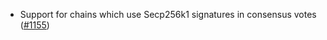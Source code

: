 - Support for chains which use Secp256k1 signatures in consensus votes ([#1155](https://github.com/informalsystems/ibc-rs/issues/1155))
